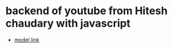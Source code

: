 # backend of youtube from Hitesh chaudary with javascript
- [model link](https://app.eraser.io/workspace/YtPqZ1VogxGy1jzIDkzj)
